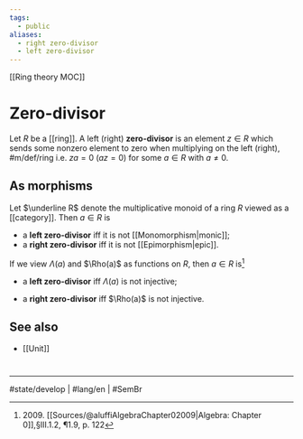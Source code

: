 ```yaml
---
tags:
  - public
aliases:
  - right zero-divisor
  - left zero-divisor
---
```

[[Ring theory MOC]]
# Zero-divisor

Let $R$ be a [[ring]].
A left (right) **zero-divisor** is an element $z \in R$ which sends some nonzero element to zero when multiplying on the left (right), #m/def/ring 
i.e. $z a = 0$ ($az = 0$) for some $a \in R$ with $a \neq 0$.

## As morphisms

Let $\underline R$ denote the multiplicative monoid of a ring $R$ viewed as a [[category]].
Then $a \in R$ is

- a **left zero-divisor** iff it is not [[Monomorphism|monic]];
- a **right zero-divisor** iff it is not [[Epimorphism|epic]].

If we view $\Lambda(a)$ and $\Rho(a)$ as functions on $R$,
then $a \in R$ is[^2009]

- a **left zero-divisor** iff $\Lambda(a)$ is not injective;
- a **right zero-divisor** iff $\Rho(a)$ is not injective.

  [^2009]: 2009\. [[Sources/@aluffiAlgebraChapter02009|Algebra: Chapter 0]],§III.1.2, ¶1.9, p. 122

## See also

- [[Unit]]

#
---
#state/develop | #lang/en | #SemBr
